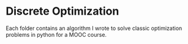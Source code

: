 # Discrete Optimization
Each folder contains an algorithm I wrote to solve classic optimization problems in python for a MOOC course. 
